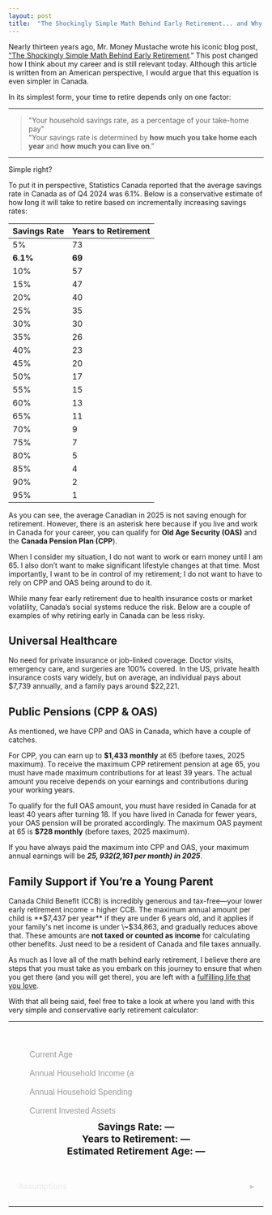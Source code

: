 ```yaml
---  
layout: post  
title:  "The Shockingly Simple Math Behind Early Retirement... and Why It's Less Risky in Canada."  
---
```


Nearly thirteen years ago, Mr. Money Mustache wrote his iconic blog post, ["The Shockingly Simple Math Behind Early Retirement](https://www.mrmoneymustache.com/2012/01/13/the-shockingly-simple-math-behind-early-retirement/)." This post changed how I think about my career and is still relevant today. Although this article is written from an American perspective, I would argue that this equation is even simpler in Canada. 

In its simplest form, your time to retire depends only on one factor:

---

> "Your household savings rate, as a percentage of your take-home pay"  
> "Your savings rate is determined by **how much you** **take home each year** and **how much you can live on**."

---

Simple right? 

To put it in perspective, Statistics Canada reported that the average savings rate in Canada as of Q4 2024 was 6.1%. Below is a conservative estimate of how long it will take to retire based on incrementally increasing savings rates:

| Savings Rate | Years to Retirement |  
|--------------|---------------------|  
| 5%           | 73                  |  
| **6.1%**         | **69**                  |  
| 10%          | 57                  |  
| 15%          | 47                  |  
| 20%          | 40                  |  
| 25%          | 35                  |  
| 30%          | 30                  |  
| 35%          | 26                  |  
| 40%          | 23                  |  
| 45%          | 20                  |  
| 50%          | 17                  |  
| 55%          | 15                  |  
| 60%          | 13                  |  
| 65%          | 11                  |  
| 70%          | 9                   |  
| 75%          | 7                   |  
| 80%          | 5                   |  
| 85%          | 4                   |  
| 90%          | 2                   |  
| 95%          | 1                   |

As you can see, the average Canadian in 2025 is not saving enough for retirement. However, there is an asterisk here because if you live and work in Canada for your career, you can qualify for **Old Age Security (OAS)** and the **Canada Pension Plan (CPP**). 

When I consider my situation, I do not want to work or earn money until I am 65\. I also don’t want to make significant lifestyle changes at that time. Most importantly, I want to be in control of my retirement; I do not want to have to rely on CPP and OAS being around to do it.

While many fear early retirement due to health insurance costs or market volatility, Canada’s social systems reduce the risk. Below are a couple of examples of why retiring early in Canada can be less risky.

## Universal Healthcare

No need for private insurance or job-linked coverage. Doctor visits, emergency care, and surgeries are 100% covered. In the US, private health insurance costs vary widely, but on average, an individual pays about $7,739 annually, and a family pays around $22,221.

## Public Pensions (CPP & OAS)

As mentioned, we have CPP and OAS in Canada, which have a couple of catches.

For CPP, you can earn up to **$1,433 monthly** at 65 (before taxes, 2025 maximum). To receive the maximum CPP retirement pension at age 65, you must have made maximum contributions for at least 39 years. The actual amount you receive depends on your earnings and contributions during your working years. 

To qualify for the full OAS amount, you must have resided in Canada for at least 40 years after turning 18\. If you have lived in Canada for fewer years, your OAS pension will be prorated accordingly.  The maximum OAS payment at 65 is **$728 monthly** (before taxes, 2025 maximum).

If you have always paid the maximum into CPP and OAS, your maximum annual earnings will be ***$25,932 ($2,161 per month) in 2025***.

## Family Support if You’re a Young Parent

Canada Child Benefit (CCB) is incredibly generous and tax-free—your lower early retirement income \= higher CCB.  The maximum annual amount per child is **$7,437 per year** if they are under 6 years old, and it applies if your family's net income is under \~$34,863, and gradually reduces above that. These amounts are **not taxed** **or counted as income** for calculating other benefits. Just need to be a resident of Canada and file taxes annually.



As much as I love all of the math behind early retirement, I believe there are steps that you must take as you embark on this journey to ensure that when you get there (and you will get there), you are left with a [fulfilling life that you love](https://tonyneufeld.blog/2025/04/28/Boulders/).

With that all being said, feel free to take a look at where you land with this very simple and conservative early retirement calculator:

---

<html lang="en">
<head>
  <title>Years to Retirement Calculator</title>
  <style>
    .container {
      width: 100%;
      max-width: 600px;
      flex-direction: column;
      gap: 2rem;
    }
    .calculator {
      flex-direction: column;
      gap: 1rem;
      padding: 2rem;
      background: var(--card-bg);
      border-radius: 8px;
      box-shadow: 0 0 20px rgba(255 255 255 / 0.05);
    }
    .calculator input {
      padding: 0.6rem;
      font-size: 1rem;
      border: 1px solid var(--text-color);
      border-radius: 5px;
      background: var(--input-bg);
      color: var(--text-color);
    }
    .calculator input::placeholder {
      color: #999;
    }
    .result {
      font-size: 1.2rem;
      font-weight: bold;
      text-align: center;
    }
    details {
      font-size: 0.95rem;
      background: var(--card-bg);
      border-radius: 8px;
      padding: 1rem 1.2rem;
      box-shadow: 0 0 20px rgba(255 255 255 / 0.05);
      color: #eee;
      transition: background 0.3s ease;
    }
    details[open] {
      background: var(--card-bg);
    }
    summary {
      font-weight: 600;
      cursor: pointer;
      outline: none;
      list-style: none;
      user-select: none;
      position: relative;
      padding-right: 1.5rem;
    }
    summary::marker {
      display: none;
    }
    summary::after {
      content: "▸";
      position: absolute;
      right: 0;
      top: 50%;
      transform: translateY(-50%);
      transition: transform 0.3s ease;
      color: #ccc;
    }
    details[open] summary::after {
      transform: translateY(-50%) rotate(90deg);
      color: #fff;
    }
    details > *:not(summary) {
      opacity: 0;
      max-height: 0;
      overflow: hidden;
      transition: opacity 0.3s ease, max-height 0.3s ease;
    }
    details[open] > *:not(summary) {
      opacity: 1;
      max-height: 1000px;
    }
  </style>
</head>
<body>
  <div class="container">
    <div class="calculator">
      <input type="number" id="age" placeholder="Current Age" min="0" step="1" />
      <input type="text" id="income" placeholder="Annual Household Income (after-tax)" />
      <input type="text" id="spending" placeholder="Annual Household Spending" />
      <input type="text" id="networth" placeholder="Current Invested Assets" />
      <div class="result" id="savingsRate">Savings Rate: —</div>
      <div class="result" id="yearsToRetire">Years to Retirement: —</div>
      <div class="result" id="retirementAge">Estimated Retirement Age: —</div>
    </div>
    <details>
      <summary>Assumptions</summary>
      <ul>
        <li>All values are after tax (income, spending, returns).</li>
        <li>Annual expenses remain constant through retirement.</li>
        <li>You will not draw down your principal — you live off investment returns.</li>
        <li>Investment returns are inflation-adjusted (4% real return).</li>
        <li>No windfalls, inheritances, or major lifestyle changes are included.</li>
        <li>You maintain consistent income and savings until retirement.</li>
        <li>Retirement means financial independence, not necessarily stopping work.</li>
      </ul>
    </details>
  </div>

  <script>
    const ageInput = document.getElementById('age');
    const incomeInput = document.getElementById('income');
    const spendingInput = document.getElementById('spending');
    const networthInput = document.getElementById('networth');
    const savingsRateEl = document.getElementById('savingsRate');
    const yearsToRetireEl = document.getElementById('yearsToRetire');
    const retirementAgeEl = document.getElementById('retirementAge');
    const r = 0.04;

    function formatNumber(value) {
      return value.toLocaleString('en-US');
    }

    function parseNumber(value) {
      return parseFloat(value.replace(/,/g, ''));
    }

    function formatInput(e) {
      const input = e.target;
      const value = input.value.replace(/,/g, '');
      if (!isNaN(value) && value !== '') {
        input.value = formatNumber(Number(value));
      }
      calculate();
    }

    function calculate() {
      const age = parseInt(ageInput.value, 10);
      const income = parseNumber(incomeInput.value);
      const spending = parseNumber(spendingInput.value);
      const networth = parseNumber(networthInput.value);

      if (isFinite(age) && isFinite(income) && isFinite(spending) && isFinite(networth) &&
          income > 0 && spending >= 0 && networth >= 0 && income > spending && age >= 0) {

        const savingsRate = (income - spending) / income;
        savingsRateEl.textContent = `Savings Rate: ${(savingsRate * 100).toFixed(1)}%`;

        const numerator = Math.log(income / ((networth * r) + income - spending));
        const denominator = Math.log(1 + r);
        const years = numerator / denominator;

        if (isFinite(years) && years >= 0) {
          const roundedYears = Math.round(years);
          const estimatedAge = age + roundedYears;
          yearsToRetireEl.textContent = `Years to Retirement: ${roundedYears}`;
          retirementAgeEl.textContent = `Estimated Retirement Age: ${estimatedAge}`;
        } else {
          yearsToRetireEl.textContent = `Years to Retirement: ∞`;
          retirementAgeEl.textContent = `Estimated Retirement Age: ∞`;
        }

      } else {
        savingsRateEl.textContent = `Savings Rate: —`;
        yearsToRetireEl.textContent = `Years to Retirement: —`;
        retirementAgeEl.textContent = `Estimated Retirement Age: —`;
      }
    }

    [ageInput, incomeInput, spendingInput, networthInput].forEach(input => {
      input.addEventListener('input', input === ageInput ? calculate : formatInput);
    });
  </script>
</body>
</html>

---


